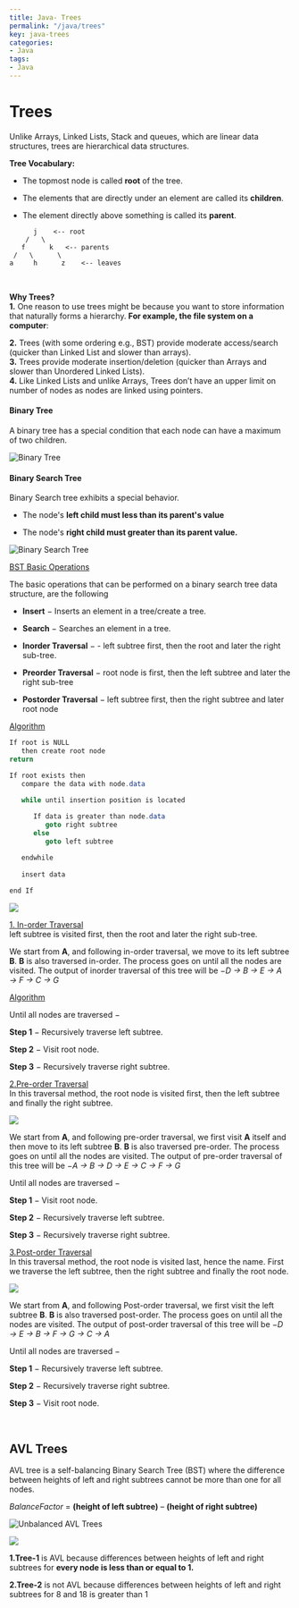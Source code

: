 ```yaml
---
title: Java- Trees
permalink: "/java/trees"
key: java-trees
categories:
- Java
tags:
- Java
---
```


Trees
=========

Unlike Arrays, Linked Lists, Stack and queues, which are linear data structures,
trees are hierarchical data structures.

**Tree Vocabulary:**

-   The topmost node is called **root** of the tree.

-   The elements that are directly under an element are called its **children**.

-   The element directly above something is called its **parent**.
```dos
      j    <-- root
    /   \
   f      k   <-- parents
 /   \      \
a     h      z    <-- leaves
```
<br>

**Why Trees?**  
**1.** One reason to use trees might be because you want to store information
that naturally forms a hierarchy. **For example, the file system on a
computer**:

**2.** Trees (with some ordering e.g., BST) provide moderate access/search
(quicker than Linked List and slower than arrays).  
**3.** Trees provide moderate insertion/deletion (quicker than Arrays and slower
than Unordered Linked Lists).  
**4.** Like Linked Lists and unlike Arrays, Trees don’t have an upper limit on
number of nodes as nodes are linked using pointers.

#### Binary Tree

A binary tree has a special condition that each node can have a maximum of two
children.

![Binary Tree](media/f3b876ba1089e6aced04dc1f724d9bea.jpg)

#### Binary Search Tree

Binary Search tree exhibits a special behavior.

-   The node's **left child must less than its parent's value**

-   The node's **right child must greater than its parent value.**

![Binary Search Tree](media/335c1557616b4d142b8c5761fbea103b.jpg)

<u>BST Basic Operations</u>

The basic operations that can be performed on a binary search tree data
structure, are the following

-   **Insert** − Inserts an element in a tree/create a tree.

-   **Search** − Searches an element in a tree.

-   **Inorder Traversal** − - left subtree first, then the root and later the
    right sub-tree.

-   **Preorder Traversal** − root node is first, then the left subtree and later
    the right sub-tree

-   **Postorder Traversal** − left subtree first, then the right subtree and
    later root node

<u>Algorithm</u>
```java
If root is NULL 
   then create root node
return

If root exists then
   compare the data with node.data
   
   while until insertion position is located

      If data is greater than node.data
         goto right subtree
      else
         goto left subtree

   endwhile 
   
   insert data
	
end If
```

![](media/10b30abe4d8a5bc8c87accd83fd460e6.jpg)

<u>1. In-order Traversal</u>  
left subtree is visited first, then the root and later
the right sub-tree.

We start from **A**, and following in-order traversal, we move to its left
subtree **B**. **B** is also traversed in-order. The process goes on until all
the nodes are visited. The output of inorder traversal of this tree will be −*D
→ B → E → A → F → C → G*

<u>Algorithm</u>

Until all nodes are traversed −

**Step 1** − Recursively traverse left subtree.

**Step 2** − Visit root node.

**Step 3** − Recursively traverse right subtree.

<u>2.Pre-order Traversal</u>  
In this traversal method, the root node is visited first, then the left subtree
and finally the right subtree.

![](media/e709bc3c41d191856f47bcce3883506e.jpg)

We start from **A**, and following pre-order traversal, we first
visit **A** itself and then move to its left subtree **B**. **B** is also
traversed pre-order. The process goes on until all the nodes are visited. The
output of pre-order traversal of this tree will be −*A → B → D → E → C → F → G*

Until all nodes are traversed −

**Step 1** − Visit root node.

**Step 2** − Recursively traverse left subtree.

**Step 3** − Recursively traverse right subtree.

<u>3.Post-order Traversal</u>   
In this traversal method, the root node is visited last, hence the name. First
we traverse the left subtree, then the right subtree and finally the root node.

![](media/668ec617e47b86bf8123200ec8b18e3d.jpg)

We start from **A**, and following Post-order traversal, we first visit the left
subtree **B**. **B** is also traversed post-order. The process goes on until all
the nodes are visited. The output of post-order traversal of this tree will be
−*D → E → B → F → G → C → A*

Until all nodes are traversed −

**Step 1** − Recursively traverse left subtree.

**Step 2** − Recursively traverse right subtree.

**Step 3** − Visit root node.

<br>

## AVL Trees

AVL tree is a self-balancing Binary Search Tree (BST) where the difference
between heights of left and right subtrees cannot be more than one for all
nodes.

*BalanceFactor* = **(height of left subtree)** – **(height of right subtree)**

![Unbalanced AVL Trees](media/cfdb90c5feddc0e43759cb58e9050190.jpg)

![](media/2b977ce0f656789da8df721467dcfb6f.png)

  
  
**1.Tree-1** is AVL because differences between heights of left and right
subtrees for **every node is less than or equal to 1.**

  
**2.Tree-2** is not AVL because differences between heights of left and right
subtrees for 8 and 18 is greater than 1
